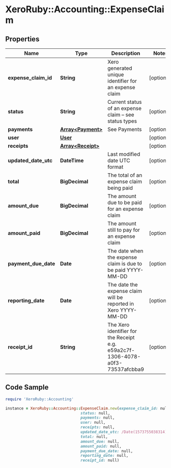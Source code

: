 # XeroRuby::Accounting::ExpenseClaim

## Properties

Name | Type | Description | Notes
------------ | ------------- | ------------- | -------------
**expense_claim_id** | **String** | Xero generated unique identifier for an expense claim | [optional] 
**status** | **String** | Current status of an expense claim – see status types | [optional] 
**payments** | [**Array&lt;Payment&gt;**](Payment.md) | See Payments | [optional] 
**user** | [**User**](User.md) |  | [optional] 
**receipts** | [**Array&lt;Receipt&gt;**](Receipt.md) |  | [optional] 
**updated_date_utc** | **DateTime** | Last modified date UTC format | [optional] 
**total** | **BigDecimal** | The total of an expense claim being paid | [optional] 
**amount_due** | **BigDecimal** | The amount due to be paid for an expense claim | [optional] 
**amount_paid** | **BigDecimal** | The amount still to pay for an expense claim | [optional] 
**payment_due_date** | **Date** | The date when the expense claim is due to be paid YYYY-MM-DD | [optional] 
**reporting_date** | **Date** | The date the expense claim will be reported in Xero YYYY-MM-DD | [optional] 
**receipt_id** | **String** | The Xero identifier for the Receipt e.g.  e59a2c7f-1306-4078-a0f3-73537afcbba9 | [optional] 

## Code Sample

```ruby
require 'XeroRuby::Accounting'

instance = XeroRuby::Accounting::ExpenseClaim.new(expense_claim_id: null,
                                 status: null,
                                 payments: null,
                                 user: null,
                                 receipts: null,
                                 updated_date_utc: /Date(1573755038314)/,
                                 total: null,
                                 amount_due: null,
                                 amount_paid: null,
                                 payment_due_date: null,
                                 reporting_date: null,
                                 receipt_id: null)
```


